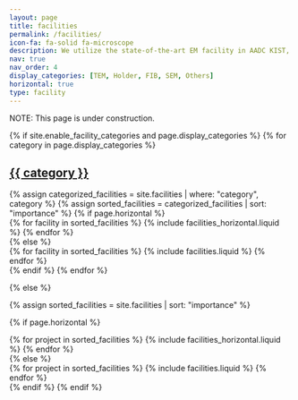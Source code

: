 ```yaml
---
layout: page
title: facilities
permalink: /facilities/
icon-fa: fa-solid fa-microscope
description: We utilize the state-of-the-art EM facility in AADC KIST, advancing TEM research and application in materials science.
nav: true
nav_order: 4
display_categories: [TEM, Holder, FIB, SEM, Others]
horizontal: true
type: facility
---
```


NOTE: This page is under construction. <i class="fa-solid fa-person-digging"></i>

<!-- pages/facilities.md -->
<div class="facilities">
{% if site.enable_facility_categories and page.display_categories %}
  <!-- Display categorized facilities -->
  {% for category in page.display_categories %}
  <a id="{{ category }}" href=".#{{ category }}">
    <h2 class="category">{{ category }}</h2>
  </a>
  {% assign categorized_facilities = site.facilities | where: "category", category %}
  {% assign sorted_facilities = categorized_facilities | sort: "importance" %}
  <!-- Generate cards for each facility -->
  {% if page.horizontal %}
  <div class="container">
    <div class="row row-cols-2">
    {% for facility in sorted_facilities %}
      {% include facilities_horizontal.liquid %}
    {% endfor %}
    </div>
  </div>
  {% else %}
  <div class="grid">
    {% for facility in sorted_facilities %}
      {% include facilities.liquid %}
    {% endfor %}
  </div>
  {% endif %}
  {% endfor %}

{% else %}

<!-- Display facilities without categories -->

{% assign sorted_facilities = site.facilities | sort: "importance" %}

  <!-- Generate cards for each project -->

{% if page.horizontal %}

  <div class="container">
    <div class="row row-cols-2">
    {% for project in sorted_facilities %}
      {% include facilities_horizontal.liquid %}
    {% endfor %}
    </div>
  </div>
  {% else %}
  <div class="grid">
    {% for project in sorted_facilities %}
      {% include facilities.liquid %}
    {% endfor %}
  </div>
  {% endif %}
{% endif %}
</div>
